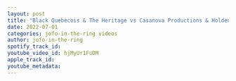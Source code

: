 ```yaml
---
layout: post
title: "Black Quebecois & The Heritage vs Casanova Productions & Holden Albright & Kobe Durst Hardcore Heat"
date: 2022-07-01
categories: jofo-in-the-ring videos
author: jofo-in-the-ring
spotify_track_id: 
youtube_video_id: hjMyUr1FuDM
apple_track_id: 
youtube_metadata: 
---
```

